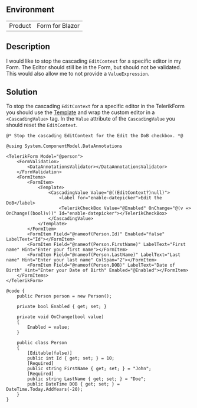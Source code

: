
## Environment
<table>
<tbody>
<tr>
<td>Product</td>
<td>Form for Blazor</td>
</tr>
</tbody>
</table>

## Description

I would like to stop the cascading `EditContext` for a specific editor in my Form. The Editor should still be in the Form, but should not be validated. This would also allow me to not provide a `ValueExpression`.

## Solution

To stop the cascading `EditContext` for a specific editor in the TelerikForm you should use the [Template](slug:form-formitems-template) and wrap the custom editor in a `<CascadingValue>` tag. In the `Value` attribute of the `CascadingValue` you should reset the `EditContext`.

````RAZOR
@* Stop the cascading EditContext for the Edit the DoB checkbox. *@ 

@using System.ComponentModel.DataAnnotations

<TelerikForm Model="@person">
    <FormValidation>
        <DataAnnotationsValidator></DataAnnotationsValidator>
    </FormValidation>
    <FormItems>
        <FormItem>
            <Template>
                <CascadingValue Value="@((EditContext?)null)">
                    <label for="enable-datepicker">Edit the DoB</label>
                    <TelerikCheckBox Value="@Enabled" OnChange="@(v => OnChange((bool)v))" Id="enable-datepicker"></TelerikCheckBox>
                </CascadingValue>
            </Template>
        </FormItem>
        <FormItem Field="@nameof(Person.Id)" Enabled="false" LabelText="Id"></FormItem>
        <FormItem Field="@nameof(Person.FirstName)" LabelText="First name" Hint="Enter your first name"></FormItem>
        <FormItem Field="@nameof(Person.LastName)" LabelText="Last name" Hint="Enter your last name" ColSpan="2"></FormItem>
        <FormItem Field="@nameof(Person.DOB)" LabelText="Date of Birth" Hint="Enter your Date of Birth" Enabled="@Enabled"></FormItem>
    </FormItems>
</TelerikForm>

@code {
    public Person person = new Person();

    private bool Enabled { get; set; }

    private void OnChange(bool value)
    {
        Enabled = value;
    }

    public class Person
    {
        [Editable(false)]
        public int Id { get; set; } = 10;
        [Required]
        public string FirstName { get; set; } = "John";
        [Required]
        public string LastName { get; set; } = "Doe";
        public DateTime DOB { get; set; } = DateTime.Today.AddYears(-20);
    }
}
````